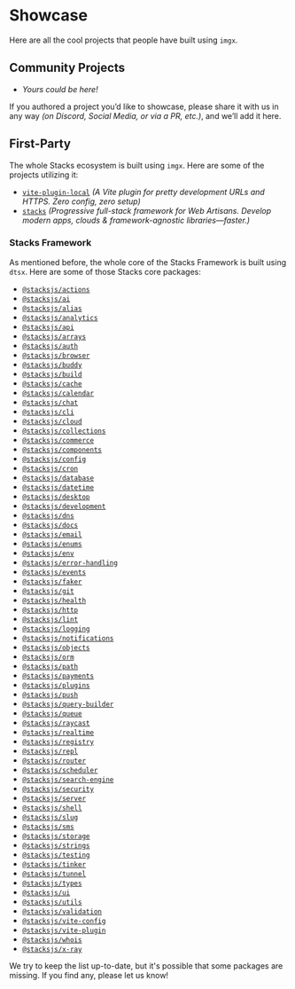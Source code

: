 # Showcase

Here are all the cool projects that people have built using `imgx`.

## Community Projects

- _Yours could be here!_

If you authored a project you’d like to showcase, please share it with us in any way _(on Discord, Social Media, or via a PR, etc.)_, and we’ll add it here.

## First-Party

The whole Stacks ecosystem is built using `imgx`. Here are some of the projects utilizing it:

- [`vite-plugin-local`](https://github.com/stacksjs/vite-plugin-local) _(A Vite plugin for pretty development URLs and HTTPS. Zero config, zero setup)_
- [`stacks`](https://github.com/stacksjs/stacks) _(Progressive full-stack framework for Web Artisans. Develop modern apps, clouds & framework-agnostic libraries—faster.)_

### Stacks Framework

As mentioned before, the whole core of the Stacks Framework is built using `dtsx`. Here are some of those Stacks core packages:

- [`@stacksjs/actions`](https://github.com/stacksjs/stacks/tree/main/storage/framework/core/actions)
- [`@stacksjs/ai`](https://github.com/stacksjs/stacks/tree/main/storage/framework/core/ai)
- [`@stacksjs/alias`](https://github.com/stacksjs/stacks/tree/main/storage/framework/core/alias)
- [`@stacksjs/analytics`](https://github.com/stacksjs/stacks/tree/main/storage/framework/core/analytics)
- [`@stacksjs/api`](https://github.com/stacksjs/stacks/tree/main/storage/framework/core/api)
- [`@stacksjs/arrays`](https://github.com/stacksjs/stacks/tree/main/storage/framework/core/arrays)
- [`@stacksjs/auth`](https://github.com/stacksjs/stacks/tree/main/storage/framework/core/auth)
- [`@stacksjs/browser`](https://github.com/stacksjs/stacks/tree/main/storage/framework/core/browser)
- [`@stacksjs/buddy`](https://github.com/stacksjs/stacks/tree/main/storage/framework/core/buddy)
- [`@stacksjs/build`](https://github.com/stacksjs/stacks/tree/main/storage/framework/core/build)
- [`@stacksjs/cache`](https://github.com/stacksjs/stacks/tree/main/storage/framework/core/cache)
- [`@stacksjs/calendar`](https://github.com/stacksjs/stacks/tree/main/storage/framework/core/calendar)
- [`@stacksjs/chat`](https://github.com/stacksjs/stacks/tree/main/storage/framework/core/chat)
- [`@stacksjs/cli`](https://github.com/stacksjs/stacks/tree/main/storage/framework/core/cli)
- [`@stacksjs/cloud`](https://github.com/stacksjs/stacks/tree/main/storage/framework/core/cloud)
- [`@stacksjs/collections`](https://github.com/stacksjs/stacks/tree/main/storage/framework/core/collections)
- [`@stacksjs/commerce`](https://github.com/stacksjs/stacks/tree/main/storage/framework/core/commerce)
- [`@stacksjs/components`](https://github.com/stacksjs/stacks/tree/main/storage/framework/core/components)
- [`@stacksjs/config`](https://github.com/stacksjs/stacks/tree/main/storage/framework/core/config)
- [`@stacksjs/cron`](https://github.com/stacksjs/stacks/tree/main/storage/framework/core/cron)
- [`@stacksjs/database`](https://github.com/stacksjs/stacks/tree/main/storage/framework/core/database)
- [`@stacksjs/datetime`](https://github.com/stacksjs/stacks/tree/main/storage/framework/core/datetime)
- [`@stacksjs/desktop`](https://github.com/stacksjs/stacks/tree/main/storage/framework/core/desktop)
- [`@stacksjs/development`](https://github.com/stacksjs/stacks/tree/main/storage/framework/core/development)
- [`@stacksjs/dns`](https://github.com/stacksjs/stacks/tree/main/storage/framework/core/dns)
- [`@stacksjs/docs`](https://github.com/stacksjs/stacks/tree/main/storage/framework/core/docs)
- [`@stacksjs/email`](https://github.com/stacksjs/stacks/tree/main/storage/framework/core/email)
- [`@stacksjs/enums`](https://github.com/stacksjs/stacks/tree/main/storage/framework/core/enums)
- [`@stacksjs/env`](https://github.com/stacksjs/stacks/tree/main/storage/framework/core/env)
- [`@stacksjs/error-handling`](https://github.com/stacksjs/stacks/tree/main/storage/framework/core/error-handling)
- [`@stacksjs/events`](https://github.com/stacksjs/stacks/tree/main/storage/framework/core/events)
- [`@stacksjs/faker`](https://github.com/stacksjs/stacks/tree/main/storage/framework/core/faker)
- [`@stacksjs/git`](https://github.com/stacksjs/stacks/tree/main/storage/framework/core/git)
- [`@stacksjs/health`](https://github.com/stacksjs/stacks/tree/main/storage/framework/core/health)
- [`@stacksjs/http`](https://github.com/stacksjs/stacks/tree/main/storage/framework/core/http)
- [`@stacksjs/lint`](https://github.com/stacksjs/stacks/tree/main/storage/framework/core/lint)
- [`@stacksjs/logging`](https://github.com/stacksjs/stacks/tree/main/storage/framework/core/logging)
- [`@stacksjs/notifications`](https://github.com/stacksjs/stacks/tree/main/storage/framework/core/notifications)
- [`@stacksjs/objects`](https://github.com/stacksjs/stacks/tree/main/storage/framework/core/objects)
- [`@stacksjs/orm`](https://github.com/stacksjs/stacks/tree/main/storage/framework/core/orm)
- [`@stacksjs/path`](https://github.com/stacksjs/stacks/tree/main/storage/framework/core/path)
- [`@stacksjs/payments`](https://github.com/stacksjs/stacks/tree/main/storage/framework/core/payments)
- [`@stacksjs/plugins`](https://github.com/stacksjs/stacks/tree/main/storage/framework/core/plugins)
- [`@stacksjs/push`](https://github.com/stacksjs/stacks/tree/main/storage/framework/core/push)
- [`@stacksjs/query-builder`](https://github.com/stacksjs/stacks/tree/main/storage/framework/core/query-builder)
- [`@stacksjs/queue`](https://github.com/stacksjs/stacks/tree/main/storage/framework/core/queue)
- [`@stacksjs/raycast`](https://github.com/stacksjs/stacks/tree/main/storage/framework/core/raycast)
- [`@stacksjs/realtime`](https://github.com/stacksjs/stacks/tree/main/storage/framework/core/realtime)
- [`@stacksjs/registry`](https://github.com/stacksjs/stacks/tree/main/storage/framework/core/registry)
- [`@stacksjs/repl`](https://github.com/stacksjs/stacks/tree/main/storage/framework/core/repl)
- [`@stacksjs/router`](https://github.com/stacksjs/stacks/tree/main/storage/framework/core/router)
- [`@stacksjs/scheduler`](https://github.com/stacksjs/stacks/tree/main/storage/framework/core/scheduler)
- [`@stacksjs/search-engine`](https://github.com/stacksjs/stacks/tree/main/storage/framework/core/search-engine)
- [`@stacksjs/security`](https://github.com/stacksjs/stacks/tree/main/storage/framework/core/security)
- [`@stacksjs/server`](https://github.com/stacksjs/stacks/tree/main/storage/framework/core/server)
- [`@stacksjs/shell`](https://github.com/stacksjs/stacks/tree/main/storage/framework/core/shell)
- [`@stacksjs/slug`](https://github.com/stacksjs/stacks/tree/main/storage/framework/core/slug)
- [`@stacksjs/sms`](https://github.com/stacksjs/stacks/tree/main/storage/framework/core/sms)
- [`@stacksjs/storage`](https://github.com/stacksjs/stacks/tree/main/storage/framework/core/storage)
- [`@stacksjs/strings`](https://github.com/stacksjs/stacks/tree/main/storage/framework/core/strings)
- [`@stacksjs/testing`](https://github.com/stacksjs/stacks/tree/main/storage/framework/core/testing)
- [`@stacksjs/tinker`](https://github.com/stacksjs/stacks/tree/main/storage/framework/core/tinker)
- [`@stacksjs/tunnel`](https://github.com/stacksjs/stacks/tree/main/storage/framework/core/tunnel)
- [`@stacksjs/types`](https://github.com/stacksjs/stacks/tree/main/storage/framework/core/types)
- [`@stacksjs/ui`](https://github.com/stacksjs/stacks/tree/main/storage/framework/core/ui)
- [`@stacksjs/utils`](https://github.com/stacksjs/stacks/tree/main/storage/framework/core/utils)
- [`@stacksjs/validation`](https://github.com/stacksjs/stacks/tree/main/storage/framework/core/validation)
- [`@stacksjs/vite-config`](https://github.com/stacksjs/stacks/tree/main/storage/framework/core/vite-config)
- [`@stacksjs/vite-plugin`](https://github.com/stacksjs/stacks/tree/main/storage/framework/core/vite-plugin)
- [`@stacksjs/whois`](https://github.com/stacksjs/stacks/tree/main/storage/framework/core/whois)
- [`@stacksjs/x-ray`](https://github.com/stacksjs/stacks/tree/main/storage/framework/core/x-ray)

We try to keep the list up-to-date, but it's possible that some packages are missing. If you find any, please let us know!
